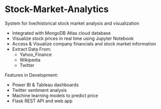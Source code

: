 # Stock-Market-Analytics
System for live/historical stock market analysis and visualization
- Integrated with MongoDB Atlas cloud database
- Visualize stock prices in real time using Jupyter Notebook
- Access & Visualize company financials and stock market information
- Extract Data From:
    * Yahoo_Finance
    * Wikipedia 
    * Twitter

Features in Development:
- Power BI & Tableau dashboards
- Twitter sentiment analysis
- Machine learning models to predict price
- Flask REST API and web app
